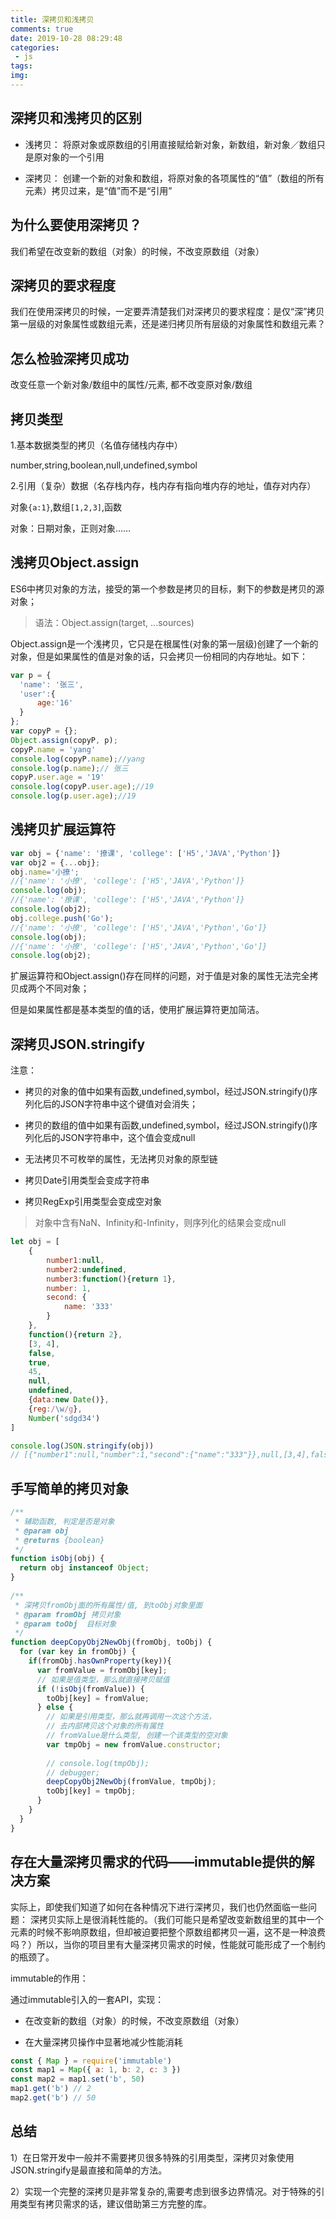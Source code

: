 ```yaml
---
title: 深拷贝和浅拷贝
comments: true
date: 2019-10-28 08:29:48
categories:
 - js
tags:
img:
---
```


## 深拷贝和浅拷贝的区别

* 浅拷贝： 将原对象或原数组的引用直接赋给新对象，新数组，新对象／数组只是原对象的一个引用

* 深拷贝： 创建一个新的对象和数组，将原对象的各项属性的“值”（数组的所有元素）拷贝过来，是“值”而不是“引用”

## 为什么要使用深拷贝？

我们希望在改变新的数组（对象）的时候，不改变原数组（对象）

## 深拷贝的要求程度

我们在使用深拷贝的时候，一定要弄清楚我们对深拷贝的要求程度：是仅“深”拷贝第一层级的对象属性或数组元素，还是递归拷贝所有层级的对象属性和数组元素？

## 怎么检验深拷贝成功

改变任意一个新对象/数组中的属性/元素, 都不改变原对象/数组

## 拷贝类型

1.基本数据类型的拷贝（名值存储栈内存中）

number,string,boolean,null,undefined,symbol

2.引用（复杂）数据（名存栈内存，栈内存有指向堆内存的地址，值存对内存）

对象`{a:1}`,数组`[1,2,3]`,函数

对象：日期对象，正则对象……

## 浅拷贝Object.assign

ES6中拷贝对象的方法，接受的第一个参数是拷贝的目标，剩下的参数是拷贝的源对象；

>语法：Object.assign(target, ...sources)

Object.assign是一个浅拷贝，它只是在根属性(对象的第一层级)创建了一个新的对象，但是如果属性的值是对象的话，只会拷贝一份相同的内存地址。如下：

```js
var p = {
  'name': '张三',
  'user':{
      age:'16'
  }
};
var copyP = {};
Object.assign(copyP, p);
copyP.name = 'yang'
console.log(copyP.name);//yang
console.log(p.name);// 张三
copyP.user.age = '19'
console.log(copyP.user.age);//19
console.log(p.user.age);//19

```

## 浅拷贝扩展运算符

```js
var obj = {'name': '撩课', 'college': ['H5','JAVA','Python']}
var obj2 = {...obj};
obj.name='小撩';
//{'name': '小撩', 'college': ['H5','JAVA','Python']}
console.log(obj);
//{'name': '撩课', 'college': ['H5','JAVA','Python']}
console.log(obj2); 
obj.college.push('Go');
//{'name': '小撩', 'college': ['H5','JAVA','Python','Go']}
console.log(obj); 
//{'name': '小撩', 'college': ['H5','JAVA','Python','Go']}
console.log(obj2);
```

扩展运算符和Object.assign()存在同样的问题，对于值是对象的属性无法完全拷贝成两个不同对象；

但是如果属性都是基本类型的值的话，使用扩展运算符更加简洁。

## 深拷贝JSON.stringify

注意：

* 拷贝的对象的值中如果有函数,undefined,symbol，经过JSON.stringify()序列化后的JSON字符串中这个键值对会消失；

* 拷贝的数组的值中如果有函数,undefined,symbol，经过JSON.stringify()序列化后的JSON字符串中，这个值会变成null

* 无法拷贝不可枚举的属性，无法拷贝对象的原型链

* 拷贝Date引用类型会变成字符串

* 拷贝RegExp引用类型会变成空对象

>对象中含有NaN、Infinity和-Infinity，则序列化的结果会变成null

```js
let obj = [
	{
		number1:null,
		number2:undefined,
		number3:function(){return 1},
		number: 1,
		second: {
			name: '333'
		}
	},
	function(){return 2},
	[3, 4],
	false,
	true,
	45,
	null,
	undefined,
	{data:new Date()},
	{reg:/\w/g},
	Number('sdgd34')
]

console.log(JSON.stringify(obj))
// [{"number1":null,"number":1,"second":{"name":"333"}},null,[3,4],false,true,45,null,null,{"data":"2019-10-28T05:47:23.064Z"},{"reg":{}},null]
```

## 手写简单的拷贝对象

```js
/**
 * 辅助函数, 判定是否是对象
 * @param obj
 * @returns {boolean}
 */
function isObj(obj) {
  return obj instanceof Object;
}
 
/**
 * 深拷贝fromObj面的所有属性/值, 到toObj对象里面
 * @param fromObj 拷贝对象
 * @param toObj  目标对象
 */
function deepCopyObj2NewObj(fromObj, toObj) {
  for (var key in fromObj) {
    if(fromObj.hasOwnProperty(key)){
      var fromValue = fromObj[key];
      // 如果是值类型，那么就直接拷贝赋值
      if (!isObj(fromValue)) {
        toObj[key] = fromValue;
      } else {
        // 如果是引用类型，那么就再调用一次这个方法，
        // 去内部拷贝这个对象的所有属性
        // fromValue是什么类型, 创建一个该类型的空对象
        var tmpObj = new fromValue.constructor;
 
        // console.log(tmpObj);
        // debugger;
        deepCopyObj2NewObj(fromValue, tmpObj);
        toObj[key] = tmpObj;
      }
    }
  }
}
```

## 存在大量深拷贝需求的代码——immutable提供的解决方案

实际上，即使我们知道了如何在各种情况下进行深拷贝，我们也仍然面临一些问题： 深拷贝实际上是很消耗性能的。（我们可能只是希望改变新数组里的其中一个元素的时候不影响原数组，但却被迫要把整个原数组都拷贝一遍，这不是一种浪费吗？）所以，当你的项目里有大量深拷贝需求的时候，性能就可能形成了一个制约的瓶颈了。

immutable的作用：

通过immutable引入的一套API，实现：

* 在改变新的数组（对象）的时候，不改变原数组（对象）

* 在大量深拷贝操作中显著地减少性能消耗

```js
const { Map } = require('immutable')
const map1 = Map({ a: 1, b: 2, c: 3 })
const map2 = map1.set('b', 50)
map1.get('b') // 2
map2.get('b') // 50
```

## 总结
   
1）在日常开发中一般并不需要拷贝很多特殊的引用类型，深拷贝对象使用JSON.stringify是最直接和简单的方法。
   
2）实现一个完整的深拷贝是非常复杂的,需要考虑到很多边界情况。对于特殊的引用类型有拷贝需求的话，建议借助第三方完整的库。